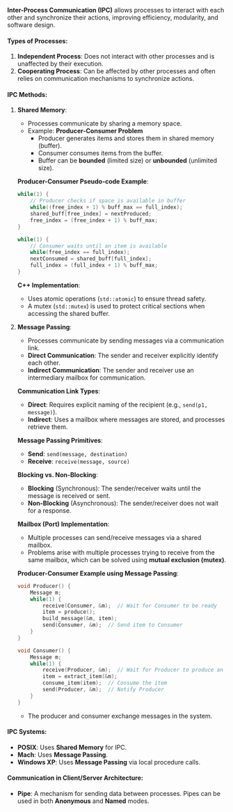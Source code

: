 
**Inter-Process Communication (IPC)** allows processes to interact with each other and synchronize their actions, improving efficiency, modularity, and software design.

#### Types of Processes:
1. **Independent Process**: Does not interact with other processes and is unaffected by their execution.
2. **Cooperating Process**: Can be affected by other processes and often relies on communication mechanisms to synchronize actions.

#### IPC Methods:
1. **Shared Memory**:
   - Processes communicate by sharing a memory space. 
   - Example: **Producer-Consumer Problem**
     - Producer generates items and stores them in shared memory (buffer).
     - Consumer consumes items from the buffer.
     - Buffer can be **bounded** (limited size) or **unbounded** (unlimited size).
   
   **Producer-Consumer Pseudo-code Example**:
   ```cpp
   while(1) {
       // Producer checks if space is available in buffer
       while((free_index + 1) % buff_max == full_index);
       shared_buff[free_index] = nextProduced;
       free_index = (free_index + 1) % buff_max;
   }

   while(1) {
       // Consumer waits until an item is available
       while(free_index == full_index);
       nextConsumed = shared_buff[full_index];
       full_index = (full_index + 1) % buff_max;
   }
   ```
   **C++ Implementation**:
   - Uses atomic operations (`std::atomic`) to ensure thread safety.
   - A mutex (`std::mutex`) is used to protect critical sections when accessing the shared buffer.
   
2. **Message Passing**:
   - Processes communicate by sending messages via a communication link.
   - **Direct Communication**: The sender and receiver explicitly identify each other.
   - **Indirect Communication**: The sender and receiver use an intermediary mailbox for communication.
   
   **Communication Link Types**:
   - **Direct**: Requires explicit naming of the recipient (e.g., `send(p1, message)`).
   - **Indirect**: Uses a mailbox where messages are stored, and processes retrieve them.

   **Message Passing Primitives**:
   - **Send**: `send(message, destination)`
   - **Receive**: `receive(message, source)`
   
   **Blocking vs. Non-Blocking**:
   - **Blocking** (Synchronous): The sender/receiver waits until the message is received or sent.
   - **Non-Blocking** (Asynchronous): The sender/receiver does not wait for a response.

   **Mailbox (Port) Implementation**:
   - Multiple processes can send/receive messages via a shared mailbox.
   - Problems arise with multiple processes trying to receive from the same mailbox, which can be solved using **mutual exclusion (mutex)**.

   **Producer-Consumer Example using Message Passing**:
   ```cpp
   void Producer() {
       Message m;
       while(1) {
           receive(Consumer, &m);  // Wait for Consumer to be ready
           item = produce();
           build_message(&m, item);
           send(Consumer, &m);  // Send item to Consumer
       }
   }

   void Consumer() {
       Message m;
       while(1) {
           receive(Producer, &m);  // Wait for Producer to produce an item
           item = extract_item(&m);
           consume_item(item);  // Consume the item
           send(Producer, &m);  // Notify Producer
       }
   }
   ```
   - The producer and consumer exchange messages in the system.

#### IPC Systems:
- **POSIX**: Uses **Shared Memory** for IPC.
- **Mach**: Uses **Message Passing**.
- **Windows XP**: Uses **Message Passing** via local procedure calls.

#### Communication in Client/Server Architecture:
- **Pipe**: A mechanism for sending data between processes. Pipes can be used in both **Anonymous** and **Named** modes.

